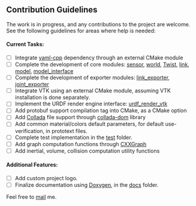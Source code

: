 Contribution Guidelines
----

The work is in progress, and any contributions to the project are welcome. See the following guidelines for areas where help is needed:

#### Current Tasks:

- [ ] Integrate [yaml-cpp](https://github.com/jbeder/yaml-cpp) dependency through an external CMake module
- [ ] Complete the development of core modules: [sensor](/include/tinyurdf/sensor.h), [world](/include/tinyurdf/world.h), [Twist](include/tinyurdf/twist.h), [link](include/tinyurdf/link.h), [model](include/tinyurdf/model.h), [model_interface](/include/tinyurdf/model_interface.h)
- [ ] Complete the development of exporter modules: [link_exporter](include/tinyurdf/link_exporter.h), [joint_exporter](include/tinyurdf/joint_exporter.h)
- [ ] Integrate VTK using an external CMake module, assuming VTK installation is done separately.
- [ ] Implement the URDF render engine interface: [urdf_render_vtk](include/tinyurdf/urdf_render_vtk.h)
- [ ] Add protobuf support compilation tag into CMake, as a CMake option
- [ ] Add [Collada](https://en.wikipedia.org/wiki/COLLADA) file support through [collada-dom](https://github.com/rdiankov/collada-dom) library
- [ ] Add common material/colors default parameters, for default use-verification, in prototext files.
- [ ] Complete test implementation in the [test](test/) folder.
- [ ] Add graph computation functions through [CXXGraph](https://github.com/ZigRazor/CXXGraph)
- [ ] Add inertial, volume, collision computation utility functions

#### Additional Features:
- [ ] Add custom project logo.
- [ ] Finalize documentation using [Doxygen](), in the [docs](/docs/) folder.

Feel free to [mail](mailto:chihawissem08@gmail.com) me.